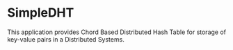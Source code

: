 # SimpleDHT
This application provides Chord Based Distributed Hash Table for storage of key-value pairs in a Distributed Systems.
